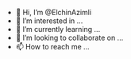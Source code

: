 - 👋 Hi, I’m @ElchinAzimli
- 👀 I’m interested in ...
- 🌱 I’m currently learning ...
- 💞️ I’m looking to collaborate on ...
- 📫 How to reach me ...

<!---
ElchinAzimli/ElchinAzimli is a ✨ special ✨ repository because its `README.md` (this file) appears on your GitHub profile.
You can click the Preview link to take a look at your changes.
--->
